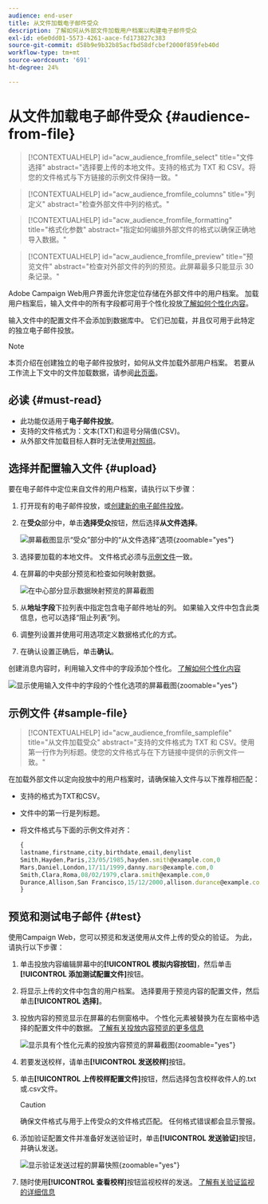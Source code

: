 ```yaml
---
audience: end-user
title: 从文件加载电子邮件受众
description: 了解如何从外部文件加载用户档案以构建电子邮件受众
exl-id: e6e0dd01-5573-4261-aace-fd173827c383
source-git-commit: d58b9e9b32b85acfbd58dfcbef2000f859feb40d
workflow-type: tm+mt
source-wordcount: '691'
ht-degree: 24%

---
```


# 从文件加载电子邮件受众 {#audience-from-file}

>[!CONTEXTUALHELP]
>id="acw_audience_fromfile_select"
>title="文件选择"
>abstract="选择要上传的本地文件。支持的格式为 TXT 和 CSV。将您的文件格式与下方链接的示例文件保持一致。"

>[!CONTEXTUALHELP]
>id="acw_audience_fromfile_columns"
>title="列定义"
>abstract="检查外部文件中列的格式。"

>[!CONTEXTUALHELP]
>id="acw_audience_fromfile_formatting"
>title="格式化参数"
>abstract="指定如何编排外部文件的格式以确保正确地导入数据。"

>[!CONTEXTUALHELP]
>id="acw_audience_fromfile_preview"
>title="预览文件"
>abstract="检查对外部文件的列的预览。此屏幕最多只能显示 30 条记录。"

Adobe Campaign Web用户界面允许您定位存储在外部文件中的用户档案。 加载用户档案后，输入文件中的所有字段都可用于个性化投放[了解如何个性化内容](../personalization/personalize.md)。

输入文件中的配置文件不会添加到数据库中。 它们已加载，并且仅可用于此特定的独立电子邮件投放。

>[!NOTE]
>
>本页介绍在创建独立的电子邮件投放时，如何从文件加载外部用户档案。 若要从工作流上下文中的文件加载数据，请参阅[此页面](../workflows/activities/load-file.md)。

## 必读 {#must-read}

* 此功能仅适用于&#x200B;**电子邮件投放**。
* 支持的文件格式为：文本(TXT)和逗号分隔值(CSV)。
* 从外部文件加载目标人群时无法使用[对照组](control-group.md)。

## 选择并配置输入文件 {#upload}

要在电子邮件中定位来自文件的用户档案，请执行以下步骤：

1. 打开现有的电子邮件投放，或[创建新的电子邮件投放](../email/create-email.md)。
1. 在&#x200B;**受众**&#x200B;部分中，单击&#x200B;**选择受众**&#x200B;按钮，然后选择&#x200B;**从文件选择**。

   ![屏幕截图显示“受众”部分中的“从文件选择”选项](assets/select-from-file.png){zoomable="yes"}

1. 选择要加载的本地文件。 文件格式必须与[示例文件](#sample-file)一致。
1. 在屏幕的中央部分预览和检查如何映射数据。

   ![在中心部分显示数据映射预览的屏幕截图](assets/select-from-file-map.png)

1. 从&#x200B;**地址字段**&#x200B;下拉列表中指定包含电子邮件地址的列。 如果输入文件中包含此类信息，也可以选择“阻止列表”列。
1. 调整列设置并使用可用选项定义数据格式化的方式。
1. 在确认设置正确后，单击&#x200B;**确认**。

创建消息内容时，利用输入文件中的字段添加个性化。 [了解如何个性化内容](../personalization/personalize.md)

![显示使用输入文件中的字段的个性化选项的屏幕截图](assets/select-external-perso.png){zoomable="yes"}

## 示例文件 {#sample-file}

>[!CONTEXTUALHELP]
>id="acw_audience_fromfile_samplefile"
>title="从文件加载受众"
>abstract="支持的文件格式为 TXT 和 CSV。使用第一行作为列标题。使您的文件格式与在下方链接中提供的示例文件一致。"

在加载外部文件以定向投放中的用户档案时，请确保输入文件与以下推荐相匹配：

* 支持的格式为TXT和CSV。
* 文件中的第一行是列标题。
* 将文件格式与下面的示例文件对齐：

  ```javascript
  {
  lastname,firstname,city,birthdate,email,denylist
  Smith,Hayden,Paris,23/05/1985,hayden.smith@example.com,0
  Mars,Daniel,London,17/11/1999,danny.mars@example.com,0
  Smith,Clara,Roma,08/02/1979,clara.smith@example.com,0
  Durance,Allison,San Francisco,15/12/2000,allison.durance@example.com,1
  }
  ```

## 预览和测试电子邮件 {#test}

使用Campaign Web，您可以预览和发送使用从文件上传的受众的验证。 为此，请执行以下步骤：

1. 单击投放内容编辑屏幕中的&#x200B;**[!UICONTROL 模拟内容按钮]**，然后单击&#x200B;**[!UICONTROL 添加测试配置文件]**&#x200B;按钮。

1. 将显示上传的文件中包含的用户档案。 选择要用于预览内容的配置文件，然后单击&#x200B;**[!UICONTROL 选择]**。

1. 投放内容的预览显示在屏幕的右侧窗格中。 个性化元素被替换为在左窗格中选择的配置文件中的数据。 [了解有关投放内容预览的更多信息](../preview-test/preview-content.md)

   ![显示具有个性化元素的投放内容预览的屏幕截图](assets/file-upload-preview.png){zoomable="yes"}

1. 若要发送校样，请单击&#x200B;**[!UICONTROL 发送校样]**&#x200B;按钮。

1. 单击&#x200B;**[!UICONTROL 上传校样配置文件]**&#x200B;按钮，然后选择包含校样收件人的.txt或.csv文件。

   >[!CAUTION]
   >
   >确保文件格式与用于上传受众的文件格式匹配。 任何格式错误都会显示警报。

1. 添加验证配置文件并准备好发送验证时，单击&#x200B;**[!UICONTROL 发送验证]**&#x200B;按钮，并确认发送。

   ![显示验证发送过程的屏幕快照](assets/file-upload-test.png){zoomable="yes"}

1. 随时使用&#x200B;**[!UICONTROL 查看校样]**&#x200B;按钮监视校样的发送。 [了解有关验证监视的详细信息](../preview-test/test-deliveries.md#access-test-deliveries)